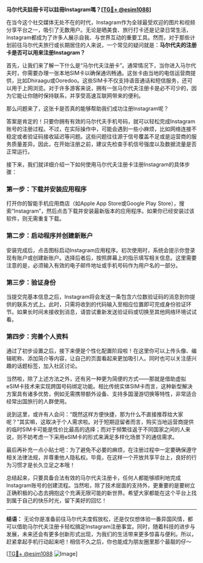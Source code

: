 **马尔代夫註冊卡可以註冊Instagram嗎？[[TG💪+ @esim1088](https://t.me/s/esim1088)]**

在当今这个社交媒体无处不在的时代，Instagram作为全球最受欢迎的图片和视频分享平台之一，吸引了无数用户。无论是晒美食、旅行打卡还是记录日常生活，Instagram都成为了许多人展示自我、与世界互动的重要工具。然而，对于那些计划前往马尔代夫旅行或长期居住的人来说，一个常见的疑问就是：**马尔代夫的注册卡是否可以用来注册Instagram？**

首先，让我们来了解一下什么是“马尔代夫注册卡”。通常情况下，当你进入马尔代夫时，你需要办理一张本地SIM卡以确保通讯畅通。这张卡由当地的电信运营商提供，比如Dhiraagu或Ooredoo。这些SIM卡不仅支持语音通话和短信服务，还可以用于上网浏览。对于许多游客来说，拥有一张马尔代夫注册卡是必不可少的，因为它能让你随时保持联系，并享受高速互联网带来的便利。

那么问题来了，这张卡是否真的能够帮助我们成功注册Instagram呢？

答案是肯定的！只要你拥有有效的马尔代夫手机号码，就可以轻松完成Instagram账号的注册过程。不过，在实际操作中，可能会遇到一些小麻烦，比如网络连接不稳定或者验证码接收延迟等问题。这些问题往往源于信号覆盖不足或是运营商的服务质量差异。因此，在开始注册之前，建议先检查手机信号强度以及数据流量是否正常运行。

接下来，我们就详细介绍一下如何使用马尔代夫注册卡注册Instagram的具体步骤：

### 第一步：下载并安装应用程序
打开你的智能手机应用商店（如Apple App Store或Google Play Store），搜索“Instagram”，然后点击下载并安装最新版本的应用程序。如果你已经安装过该软件，则无需重复下载。

### 第二步：启动程序并创建新账户
安装完成后，点击图标启动Instagram应用程序。初次使用时，系统会提示你登录现有账户或创建新账户。选择后者后，按照屏幕上的指示填写相关信息。这里需要注意的是，必须输入有效的电子邮件地址或手机号码作为用户名的一部分。

### 第三步：验证身份
当提交完基本信息之后，Instagram将会发送一条包含六位数验证码的消息到你提供的联系方式上。此时，只需将收到的代码输入至相应位置即可完成身份验证环节。如果长时间未接收到消息，请尝试重新发送验证码或切换至其他网络环境试试看。

### 第四步：完善个人资料
通过了初步设置之后，接下来便是个性化配置阶段啦！在这里你可以上传头像、编辑昵称、添加简介等内容，让自己的页面看起来更加吸引人。同时也可以关注感兴趣的话题标签，加入社区讨论。

当然啦，除了上述方法之外，还有另一种更为简便的方式——那就是借助虚拟eSIM卡技术来实现跨国号码绑定功能。相比传统实体SIM卡而言，这种新型解决方案具有诸多优势，例如无需携带额外设备、支持多国漫游切换等特性，非常适合经常出国旅行的人群使用。

说到这里，或许有人会问：“既然这样方便快捷，那为什么不直接推荐给大家呢？”其实嘛，这取决于个人需求啦。对于短期逗留者而言，购买当地运营商提供的临时SIM卡可能是性价比最高的选择；而对于频繁往返于不同国家之间的人来说，则不妨考虑一下采用eSIM卡的形式来满足多样化场景下的通信需求。

最后再补充一点小贴士吧：为了避免不必要的麻烦，在注册过程中一定要确保遵守相关法律法规，并尊重他人隐私权。毕竟，在这样一个开放共享平台上，良好的行为习惯才是长久立足之本哦！

总结起来，只要具备合法有效的马尔代夫注册卡，任何人都能够顺利地完成Instagram账号的创建流程。当然啦，除了技术层面的支持外，更重要的是要树立正确积极的心态去拥抱这个充满无限可能的新世界。希望大家都能在这个平台上找到属于自己的快乐时光，留下美好的回忆！

---

**结语：**
无论你是准备前往马尔代夫度假放松，还是仅仅想体验一番异国风情，都可以借助马尔代夫注册卡轻松搞定Instagram注册事宜。同时，随着科技的进步与发展，未来还会有更多创新形式出现，为我们的生活带来更多惊喜与便利。所以，赶紧拿起手机行动起来吧！相信不久之后，你也能成为朋友圈里那个最靓的仔～

[[TG💪+ @esim1088](https://t.me/s/esim1088) ![Image](https://i.postimg.cc/4NQfJmqS/Snipaste-2025-05-13-00-14-12.png)]